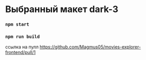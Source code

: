 # Выбранный макет dark-3

### `npm start`
### `npm run build`

ссылка на пулл 
https://github.com/Magmus05/movies-explorer-frontend/pull/1
